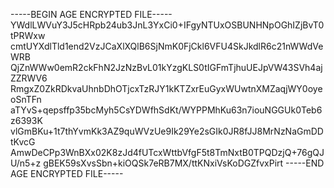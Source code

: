 -----BEGIN AGE ENCRYPTED FILE-----
YWdlLWVuY3J5cHRpb24ub3JnL3YxCi0+IFgyNTUxOSBUNHNpOGhIZjBvT0tPRWxw
cmtUYXdlTld1end2VzJCaXlXQlB6SjNmK0FjCkl6VFU4SkJkdlR6c21nWWdVeWRB
QjZnWWw0emR2ckFhN2JzNzBvL01kYzgKLS0tIGFmTjhuUEJpVW43SVh4ajZZRWV6
RmgxZ0ZkRDkvaUhnbDhOTjcxTzRJY1kKTZxrEuGyxWUwtnXMZaqjWY0oyeoSnTFn
aTYvS+qepsffp35bcMyh5CsYDWfhSdKt/WYPPMhKu63n7iouNGGUk0Teb6z6393K
vlGmBKu+1t7thYvmKk3AZ9quWVzUe9Ik29Ye2sGIk0JR8fJJ8MrNzNaGmDDtKvcG
AmwDeCPp3WnBXx02K8zJd4fUTcxWttbVfgF5t8TmNxtB0TPQDzjQ+76gQJU/n5+z
gBEK59sXvsSbn+kiOQSk7eRB7MX/ttKNxiVsKoDGZfvxPirt
-----END AGE ENCRYPTED FILE-----
